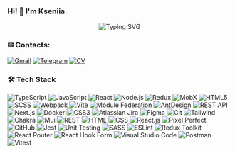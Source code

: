### Hi! 👋 I'm Kseniia.

<div align="center">
  <img src="https://readme-typing-svg.herokuapp.com?font=Fira+Code&weight=500&size=28&pause=1000&color=4493f8&center=true&vCenter=true&width=435&lines=Frontend+Developer;React+%7C+Next+%7C+TypeScript;UI%2FUX+Enthusiast" alt="Typing SVG" />
</div>

### ✉ Contacts:

[![Gmail](https://img.shields.io/badge/Gmail-4493f8?style=flat&logo=gmail&logoColor=white)](mailto:evakerrigan@gmail.com)
[![Telegram](https://img.shields.io/badge/Telegram-4493f8?style=flat&logo=telegram&logoColor=white)](http://t.me/EvaKerrigan)
[![CV](https://img.shields.io/badge/CV-4493f8?style=flat&logo=todoist&logoColor=white)](https://evakerrigan.github.io/eva-cv)

### 🛠 Tech Stack

![TypeScript](https://img.shields.io/badge/TypeScript-423f3f?style=flat&logo=typescript)
![JavaScript](https://img.shields.io/badge/JavaScript-423f3f?style=flat&logo=javascript)
![React](https://img.shields.io/badge/React-423f3f?style=flat&logo=react)
![Node.js](https://img.shields.io/badge/Node.js-423f3f?style=flat&logo=node.js)
![Redux](https://img.shields.io/badge/Redux-423f3f?style=flat&logo=redux)
![MobX](https://img.shields.io/badge/MobX-423f3f?style=flat&logo=mobx)
![HTML5](https://img.shields.io/badge/HTML5-423f3f?style=flat&logo=html5)
![SCSS](https://img.shields.io/badge/SCSS-423f3f?style=flat&logo=sass)
![Webpack](https://img.shields.io/badge/Webpack-423f3f?style=flat&logo=webpack)
![Vite](https://img.shields.io/badge/Vite-423f3f?style=flat&logo=vite)
![Module Federation](https://img.shields.io/badge/Module%20Federation-423f3f?style=flat&logo=webpack)
![AntDesign](https://img.shields.io/badge/AntDesign-423f3f?style=flat&logo=ant-design)
![REST API](https://img.shields.io/badge/REST%20API-423f3f?style=flat&logo=api)
![Next.js](https://img.shields.io/badge/Next.js-423f3f?style=flat&logo=next.js)
![Docker](https://img.shields.io/badge/Docker-423f3f?style=flat&logo=docker)
![CSS3](https://img.shields.io/badge/CSS3-423f3f?style=flat&logo=css3&logoColor=1572B6)
![Atlassian Jira](https://img.shields.io/badge/Atlassian%20Jira-423f3f?style=flat&logo=jira)
![Figma](https://img.shields.io/badge/Figma-423f3f?style=flat&logo=figma)
![Git](https://img.shields.io/badge/Git-423f3f?style=flat&logo=git)
![Tailwind](https://img.shields.io/badge/Tailwind-423f3f?style=flat&logo=tailwind-css)
![Chakra](https://img.shields.io/badge/Chakra-423f3f?style=flat&logo=chakra-ui)
![Mui](https://img.shields.io/badge/Mui-423f3f?style=flat&logo=material-ui)
![REST](https://img.shields.io/badge/REST-423f3f?style=flat&logo=api)
![HTML](https://img.shields.io/badge/HTML-423f3f?style=flat&logo=html5)
![CSS](https://img.shields.io/badge/CSS-423f3f?style=flat&logo=css3&logoColor=1572B6)
![React.js](https://img.shields.io/badge/React.js-423f3f?style=flat&logo=react)
![Pixel Perfect](https://img.shields.io/badge/Pixel%20Perfect-423f3f?style=flat&logo=figma)
![GitHub](https://img.shields.io/badge/GitHub-423f3f?style=flat&logo=github)
![Jest](https://img.shields.io/badge/Jest-423f3f?style=flat&logo=jest)
![Unit Testing](https://img.shields.io/badge/Unit%20Testing-423f3f?style=flat&logo=jest)
![SASS](https://img.shields.io/badge/-SASS-423f3f?style=flat&logo=SASS)
![ESLint](https://img.shields.io/badge/ESLint-423f3f?style=flat&logo=eslint)
![Redux Toolkit](https://img.shields.io/badge/ReduxToolkit-423f3f?style=flat&logo=redux)
![React Router](https://img.shields.io/badge/React_Router-423f3f?style=flat&logo=react-router)
![React Hook Form](https://img.shields.io/badge/React%20Hook%20Form-423f3f?style=flat&logo=reacthookform&logoColor=white)
![Visual Studio Code](https://img.shields.io/badge/-Visual%20Studio%20Code-423f3f?style=flat&logo=visual-studio-code&logoColor=007ACC)
![Postman](https://img.shields.io/badge/Postman-423f3f?style=flat&logo=postman)
![Vitest](https://img.shields.io/badge/Vitest-423f3f?style=flat&logo=vitest)
